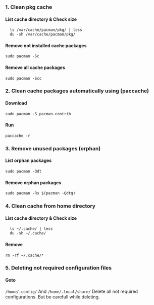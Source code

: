 ### 1. Clean pkg cache

#### List cache directory & Check size
```
  ls /var/cache/pacman/pkg/ | less 
  du -sh /var/cache/pacman/pkg/
```
#### Remove not installed cache packages
```sudo pacman -Sc```

#### Remove all cache packages
```sudo pacman -Scc```

### 2. Clean cache packages automatically using (paccache)

#### Download
```sudo pacman -S pacman-contrib```

#### Run
```paccache -r```

### 3. Remove unused packages (orphan)

#### List orphan packages
```sudo pacman -Qdt```

#### Remove orphan packages
```sudo pacman -Rs $(pacman -Qdtq)```

### 4. Clean cache from home directory

#### List cache directory & Check size
```
  ls ~/.cache/ | less 
  du -sh ~/.cache/
```

#### Remove 
```rm -rf ~/.cache/* ```

### 5. Deleting not required configuration files

#### Goto
```/home/.config/```
And
```/home/.local/share/```
Delete all not required configurations. But be carefull while deleting.
